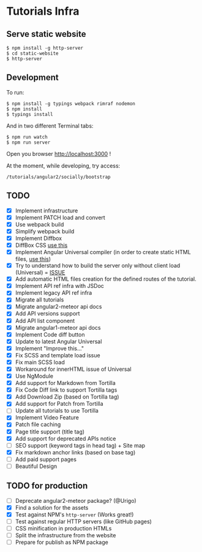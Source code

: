 # Tutorials Infra

## Serve static website

    $ npm install -g http-server
    $ cd static-website
    $ http-server

## Development

To run:

    $ npm install -g typings webpack rimraf nodemon
    $ npm install
    $ typings install

And in two different Terminal tabs:

    $ npm run watch
    $ npm run server

Open you browser [http://localhost:3000](http://localhost:3000) !

At the moment, while developing, try access:

    /tutorials/angular2/socially/bootstrap

## TODO

- [x] Implement infrastructure
- [x] Implement PATCH load and convert
- [x] Use webpack build
- [x] Simplify webpack build
- [x] Implement Diffbox
- [x] DiffBox CSS [use this](https://github.com/meteor/tutorial-tools/blob/master/tutorial-diff-box/diff-box.less)
- [x] Implement Angular Universal compiler (in order to create static HTML files, [use this](https://github.com/angular/universal-starter/blob/master/webpack.config.js))
- [x] Try to understand how to build the server only without client load (Universal) = [ISSUE](https://github.com/angular/universal/issues/509)
- [x] Add automatic HTML files creation for the defined routes of the tutorial.
- [x] Implement API ref infra with JSDoc
- [x] Implement legacy API ref infra
- [x] Migrate all tutorials
- [x] Migrate angular2-meteor api docs
- [x] Add API versions support
- [x] Add API list component
- [x] Migrate angular1-meteor api docs
- [x] Implement Code diff button
- [x] Update to latest Angular Universal
- [x] Implement "Improve this..."
- [x] Fix SCSS and template load issue
- [x] Fix main SCSS load
- [x] Workaround for innerHTML issue of Universal
- [x] Use NgModule
- [x] Add support for Markdown from Tortilla
- [x] Fix Code Diff link to support Tortilla tags
- [x] Add Download Zip (based on Tortilla tag)
- [x] Add support for Patch from Tortilla
- [ ] Update all tutorials to use Tortilla
- [x] Implement Video Feature
- [x] Patch file caching
- [x] Page title support (title tag)
- [x] Add support for deprecated APIs notice
- [ ] SEO support (keyword tags in head tag) + Site map
- [x] Fix markdown anchor links (based on base tag)
- [ ] Add paid support pages
- [ ] Beautiful Design

## TODO for production

- [ ] Deprecate angular2-meteor package? (@Urigo)
- [x] Find a solution for the assets
- [x] Test against NPM's `http-server` (Works great!)
- [ ] Test against regular HTTP servers (like GitHub pages)
- [ ] CSS minification in production HTMLs
- [ ] Split the infrastructure from the website
- [ ] Prepare for publish as NPM package
